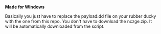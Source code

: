 **Made for Windows**

Basically you just have to replace the payload.dd file on your rubber ducky with the one from this repo. You don't have to download the nczge.zip. It will be automatically downloaded from the script.
